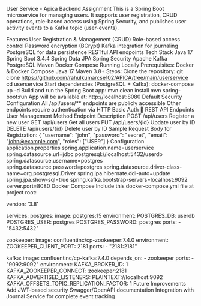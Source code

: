 User Service - Apica Backend Assignment
This is a Spring Boot microservice for managing users. It supports user registration, CRUD operations, role-based access using Spring Security, and publishes user activity events to a Kafka topic (user-events).

Features
User Registration & Management (CRUD)
Role-based access control
Password encryption (BCrypt)
Kafka integration for journaling
PostgreSQL for data persistence
RESTful API endpoints
Tech Stack
Java 17
Spring Boot 3.4.4
Spring Data JPA
Spring Security
Apache Kafka
PostgreSQL
Maven
Docker Compose
Running Locally
Prerequisites:
Docker & Docker Compose
Java 17
Maven 3.8+
Steps:
Clone the repository:
git clone https://github.com/rahulkumarcse102/APICA/tree/main/userservice
cd userservice
Start dependencies (PostgreSQL + Kafka):
docker-compose up -d
Build and run the Spring Boot app:
mvn clean install
mvn spring-boot:run
App will be available at: http://localhost:8080
Default Security Configuration
All /api/users/** endpoints are publicly accessible
Other endpoints require authentication via HTTP Basic Auth
🔗 REST API Endpoints
User Management
Method	Endpoint	Description
POST	/api/users	Register a new user
GET	/api/users	Get all users
PUT	/api/users/{id}	Update user by ID
DELETE	/api/users/{id}	Delete user by ID
Sample Request Body for Registration:
{
  "username": "john",
  "password": "secret",
  "email": "john@example.com",
  "roles": ["USER"]
}
Configuration
application.properties
spring.application.name=userservice
spring.datasource.url=jdbc:postgresql://localhost:5432/userdb
spring.datasource.username=postgres
spring.datasource.password=postgres
spring.datasource.driver-class-name=org.postgresql.Driver
spring.jpa.hibernate.ddl-auto=update
spring.jpa.show-sql=true
spring.kafka.bootstrap-servers=localhost:9092
server.port=8080
Docker Compose
Include this docker-compose.yml file at project root:

version: '3.8'

services:
  postgres:
    image: postgres:15
    environment:
      POSTGRES_DB: userdb
      POSTGRES_USER: postgres
      POSTGRES_PASSWORD: postgres
    ports:
      - "5432:5432"

  zookeeper:
    image: confluentinc/cp-zookeeper:7.4.0
    environment:
      ZOOKEEPER_CLIENT_PORT: 2181
    ports:
      - "2181:2181"

  kafka:
    image: confluentinc/cp-kafka:7.4.0
    depends_on:
      - zookeeper
    ports:
      - "9092:9092"
    environment:
      KAFKA_BROKER_ID: 1
      KAFKA_ZOOKEEPER_CONNECT: zookeeper:2181
      KAFKA_ADVERTISED_LISTENERS: PLAINTEXT://localhost:9092
      KAFKA_OFFSETS_TOPIC_REPLICATION_FACTOR: 1
Future Improvements
Add JWT-based security
Swagger/OpenAPI documentation
Integration with Journal Service for complete event tracking

